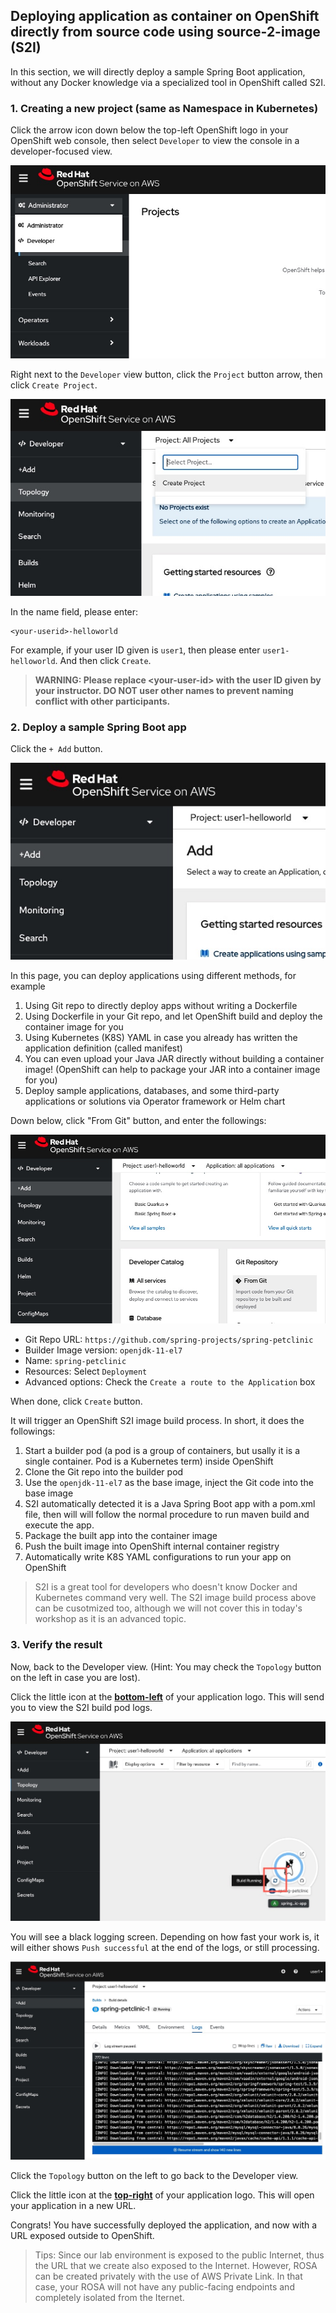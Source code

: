 ## Deploying application as container on OpenShift directly from source code using source-2-image (S2I)

In this section, we will directly deploy a sample Spring Boot application, without any Docker knowledge via a specialized tool in OpenShift called S2I.

### 1. Creating a new project (same as Namespace in Kubernetes)

Click the arrow icon down below the top-left OpenShift logo in your OpenShift web console, then select `Developer` to view the console in a developer-focused view.

![image](images/01-001.jpg)

Right next to the `Developer` view button, click the `Project` button arrow, then click `Create Project`.

![image](images/01-002.jpg)

In the name field, please enter:

    <your-userid>-helloworld
    
For example, if your user ID given is `user1`, then please enter `user1-helloworld`. And then click `Create`.

> <b>WARNING: Please replace <your-user-id\> with the user ID given by your instructor. DO NOT user other names to prevent naming conflict with other participants.</b>

### 2. Deploy a sample Spring Boot app

Click the `+ Add` button.

![image](images/01-003.jpg)

In this page, you can deploy applications using different methods, for example

1. Using Git repo to directly deploy apps without writing a Dockerfile
2. Using Dockerfile in your Git repo, and let OpenShift build and deploy the container image for you
3. Using Kubernetes (K8S) YAML in case you already has written the application definition (called manifest)
4. You can even upload your Java JAR directly without building a container image! (OpenShift can help to package your JAR into a container image for you)
5. Deploy sample applications, databases, and some third-party applications or solutions via Operator framework or Helm chart

Down below, click "From Git" button, and enter the followings:

![image](images/01-004.jpg)

- Git Repo URL: `https://github.com/spring-projects/spring-petclinic`
- Builder Image version: `openjdk-11-el7`
- Name: `spring-petclinic`
- Resources: Select `Deployment`
- Advanced options: Check the `Create a route to the Application` box

When done, click `Create` button.

It will trigger an OpenShift S2I image build process. In short, it does the followings:

1. Start a builder pod (a pod is a group of containers, but usally it is a single container. Pod is a Kubernetes term) inside OpenShift
2. Clone the Git repo into the builder pod
3. Use the `openjdk-11-el7` as the base image, inject the Git code into the base image
4. S2I automatically detected it is a Java Spring Boot app with a pom.xml file, then will will follow the normal procedure to run maven build and execute the app.
5. Package the built app into the container image
6. Push the built image into OpenShift internal container registry
7. Automatically write K8S YAML configurations to run your app on OpenShift

> S2I is a great tool for developers who doesn't know Docker and Kubernetes command very well. The S2I image build process above can be cusotmized too, although we will not cover this in today's workshop as it is an advanced topic.

### 3. Verify the result

Now, back to the Developer view. (Hint: You may check the `Topology` button on the left in case you are lost).

Click the little icon at the <b><u>bottom-left</u></b> of your application logo. This will send you to view the S2I build pod logs.

![image](images/01-005.jpg)

You will see a black logging screen. Depending on how fast your work is, it will either shows `Push successful` at the end of the logs, or still processing.

![image](images/01-006.jpg)

Click the `Topology` button on the left to go back to the Developer view.

Click the little icon at the <b><u>top-right</u></b> of your application logo. This will open your application in a new URL.

Congrats! You have successfully deployed the application, and now with a URL exposed outside to OpenShift.

> Tips: Since our lab environment is exposed to the public Internet, thus the URL that we create also exposed to the Internet. However, ROSA can be created privately with the use of AWS Private Link. In that case, your ROSA will not have any public-facing endpoints and completely isolated from the Iternet.